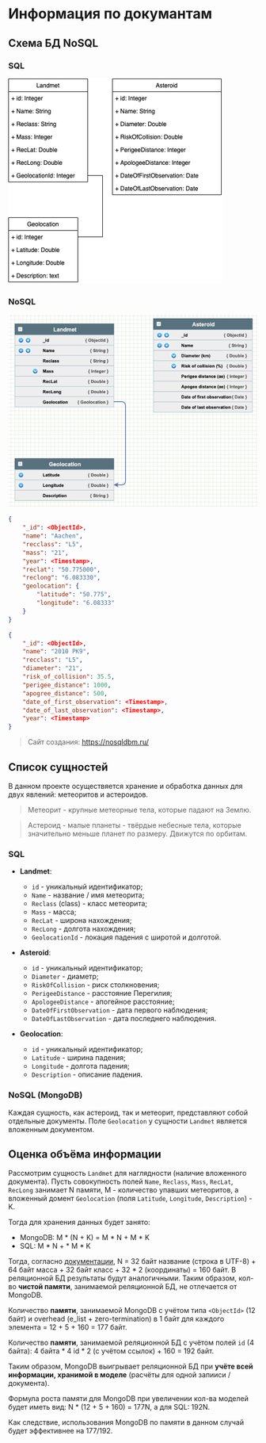# Информация по докумантам

## Схема БД NoSQL

### SQL

![SQL DB](./source/img/db_sql.png)

### NoSQL

![NoSQL DB](./source/img/db_nosql.png)

```json
{
    "_id": <ObjectId>,
    "name": "Aachen",
    "recclass": "L5",
    "mass": "21",
    "year": <Timestamp>,
    "reclat": "50.775000",
    "reclong": "6.083330",
    "geolocation": {
        "latitude": "50.775",
        "longitude": "6.08333"
    }
}
```

```json
{
    "_id": <ObjectId>,
    "name": "2010 PK9",
    "recclass": "L5",
    "diameter": "21",
    "risk_of_collision": 35.5,
    "perigee_distance": 1000,
    "apogree_distance": 500,
    "date_of_first_observation": <Timestamp>,
    "date_of_last_observation": <Timestamp>,
    "year": <Timestamp>
}
```

> Сайт создания: https://nosqldbm.ru/

## Список сущностей

В данном проекте осуществяется хранение и обработка данных для двух явлений: метеоритов и астероидов. 

> Метеорит - крупные метеорные тела, которые падают на Землю.

> Астероид - малые планеты - твёрдые небесные тела, которые значительно меньше планет по размеру. Движутся по орбитам.

### SQL

* **Landmet**:
  * `id` - уникальный идентификатор;
  * `Name` - название / имя метеорита;
  * `Reclass` (class) - класс метеорита;
  * `Mass` - масса;
  * `RecLat` - широна нахождения;
  * `RecLong` - долгота нахождения;
  * `GeolocationId` - локация падения с широтой и долготой.

* **Asteroid**:
  * `id` - уникальный идентификатор;
  * `Diameter` - диаметр;
  * `RiskOfCollision` - риск столкновения;
  * `PerigeeDistance` - расстояние Перегилия;
  * `ApologeeDistance` - апогейное расстояние;
  * `DateOfFirstObservation` - дата первого наблюдения;
  * `DateOfLastObservation` - дата последнего наблюдения.

* **Geolocation**:
  * `id` - уникальный идентификатор;
  * `Latitude` - ширина падения;
  * `Longitude` - долгота падения;
  * `Description` - описание падения.

### NoSQL (MongoDB)

Каждая сущность, как астероид, так и метеорит, представляют собой отдельные документы. Поле `Geolocation` у сущности `Landmet` является вложенным документом.

## Оценка объёма информации

Рассмотрим сущность `Landmet` для наглядности (наличие вложенного документа). Пусть совокупность полей `Name`, `Reclass`, `Mass`, `RecLat`, `RecLong` занимает N памяти, M - количество упавших метеоритов, а вложенный домент `Geolocation` (поля `Latitude`, `Longitude`, `Description`) - K.

Тогда для хранения данных будет занято:

* MongoDB: M * (N + K) = M * N + M * K
* SQL: M * N + * M * K

Тогда, согласно [документации](https://bsonspec.org/spec.html), N = 32 байт название (строка в UTF-8) + 64 байт масса + 32 байт класс + 32 * 2 (координаты) = 160 байт.
В реляционной БД результаты будут аналогичными.
Таким образом, кол-во **чистой памяти**, занимаемой реляционной БД, не отлечается от MongoDB.

Количество **памяти**, занимаемой MongoDB с учётом типа `<ObjectId>` (12 байт) и overhead (e_list + zero-termination) в 1 байт для каждого элемента = 12 + 5 + 160 = 177 байт.

Количество **памяти**, занимаемой реляционной БД с учётом полей `id` (4 байта): 4 байта * 4 id * 2 (с учётом ссылок) + 160 = 192 байт.

Таким образом, MongoDB выигрывает реляционной БД при **учёте всей информации, хранимой в моделе** (расчёты для одной запииси / документа).

Формула роста памяти для MongoDB при увеличении кол-ва моделей будет иметь вид: N * (12 + 5 + 160) = 177N, а для SQL: 192N.

Как следствие, использования MongoDB по памяти в данном случай будет эффективнее на 177/192.
